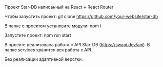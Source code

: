 Проект Star-DB написанный на React + React Router

Чтобы запустить проект:
git clone https://github.com/your-website/star-db

В папке с проектом установите модули: npm i

Запустите проект: npm run start

В проекте реализована работа с API Star-DB (https://swapi.dev/api).
В папке services хранится вся работа с API.

Без реализации адаптивной верстки.
